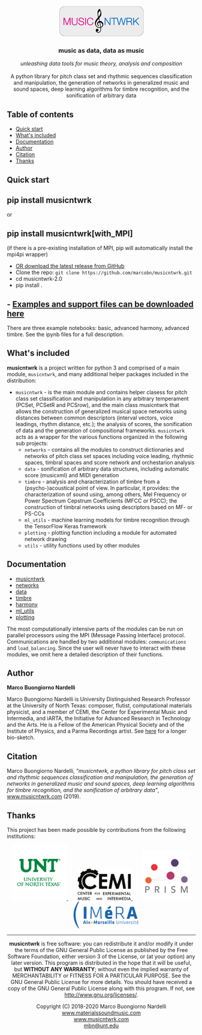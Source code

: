 <p></p>
<p align="center">
  <a href="https://www.musicntwrk.com">
    <img src="https://raw.githubusercontent.com/marcobn/musicntwrk/master/IMAGES/logo.png" alt="musicntwrk logo" height="84">
  </a>
</p>

<h3 align="center">music as data, data as music</h3>

<p align="center">
  <em>unleashing data tools for music theory, analysis and composition</em>
  <br>
  <br>
A python library for pitch class set and rhythmic sequences classification and manipulation, the generation of networks in generalized music and sound spaces, deep learning algorithms for timbre recognition, and the sonification of arbitrary data
<br>
</p>

## Table of contents

- [Quick start](#quick-start)
- [What's included](#whats-included)
- [Documentation](#documentation)
- [Author](#author)
- [Citation](#citation)
- [Thanks](#thanks)

## Quick start

## pip install musicntwrk
or
## pip install musicntwrk[with_MPI]
(if there is a pre-existing installation of MPI, pip will automatically install the mpi4pi wrapper)

- [OR download the latest release from GitHub](https://github.com/marcobn/musicntwrk/)
- Clone the repo: `git clone https://github.com/marcobn/musicntwrk.git`
- cd musicntwrk-2.0
- pip install .

## - [Examples and support files can be downloaded here](https://github.com/marcobn/musicntwrk/tree/master/musicntwrk-2.0/examples)
There are three example notebooks: basic, advanced harmony, advanced timbre. See the ipynb files for a full description.

## What's included
**musicntwrk** is a project written for python 3 and comprised of a main module, `musicntwrk`, and many additional helper packages included in the distribution:
- `musicntwrk` - is the main module and contains helper clasess for pitch class set classification and manipulation in any arbitrary temperament (PCSet, PCSetR and PCSrow), and the main class musicntwrk that allows the construction of generalized musical space networks using distances between common descriptors (interval vectors, voice leadings, rhythm distance, etc.); the analysis of scores, the sonification of data and the generation of compositional frameworks. `musicntwrk` acts as a wrapper for the various functions organized in the following sub projects:
  - `networks` - contains all the modules to construct dictionaries and networks of pitch class set spaces including voice leading, rhythmic spaces, timbral spaces and score network and orchestarion analysis 
  - `data` - sonification of arbitrary data structures, including automatic score (musicxml) and MIDI generation
  - `timbre` - analysis and characterization of timbre from a (psycho-)acoustical point of view. In particular, it provides: the characterization of sound using, among others, Mel Frequency or Power Spectrum Cepstrum Coefficients (MFCC or PSCC); the construction of timbral networks using descriptors based on MF- or PS-CCs
  - `ml_utils` - machine learning models for timbre recognition through the TensorFlow Keras framework
  - `plotting` - plotting function including a module for automated network drawing
  - `utils` - utility functions used by other modules

## Documentation

- [musicntwrk](https://github.com/marcobn/musicntwrk/blob/master/DOCS/musicntwrk.md)
- [networks](https://github.com/marcobn/musicntwrk/blob/master/DOCS/networks.md)
- [data](https://github.com/marcobn/musicntwrk/blob/master/DOCS/data.md)
- [timbre](https://github.com/marcobn/musicntwrk/blob/master/DOCS/timbre.md)
- [harmony](https://github.com/marcobn/musicntwrk/blob/master/DOCS/harmony.md)
- [ml_utils](https://github.com/marcobn/musicntwrk/blob/master/DOCS/ml_utils.md)
- [plotting](https://github.com/marcobn/musicntwrk/blob/master/DOCS/plotting.md)

The most computationally intensive parts of the modules can be run on parallel processors using the MPI (Message Passing Interface) protocol. Communications are handled by two additional modules: `communications` and `load_balancing`. Since the user will never have to interact with these modules, we omit here a detailed description of their functions.

## Author

**Marco Buongiorno Nardelli**

Marco Buongiorno Nardelli is University Distinguished Research Professor at the University of North Texas: composer, flutist, computational materials physicist, and a member of CEMI, the Center for Experimental Music and Intermedia, and iARTA, the Initiative for Advanced Research in Technology and the Arts. He is a Fellow of the American Physical Society and of the Institute of Physics, and a Parma Recordings artist. See [here](https://www.materialssoundmusic.com/long-bio) for a longer bio-sketch.

## Citation

Marco Buongiorno Nardelli, _"musicntwrk, a python library for pitch class set and rhythmic sequences classification and manipulation, the generation of networks in generalized music and sound spaces, deep learning algorithms for timbre recognition, and the sonification of arbitrary data"_, www.musicntwrk.com (2019).

## Thanks

This project has been made possible by contributions from the following institutions:
<p align="center">
  <a href="https://www.unt.edu">
    <img src="https://raw.githubusercontent.com/marcobn/musicntwrk/master/IMAGES//unt.png" alt="UNT logo" height="148" align="bottom">
  </a>&ensp;&ensp;&ensp;
  <a href="https://cemi.music.unt.edu">
    <img src="https://raw.githubusercontent.com/marcobn/musicntwrk/master/IMAGES/cemi.png" alt="CEMI logo" height="84" align="bottom">
  </a>&ensp;&ensp;&ensp;
  <a href="https://www.prism.cnrs.fr">
    <img src="https://raw.githubusercontent.com/marcobn/musicntwrk/master/IMAGES/prism.png" alt="PRISM logo" height="132" align="bottom">
  </a>&ensp;&ensp;&ensp;
  <a href="https://imera.univ-amu.fr">
    <img src="https://raw.githubusercontent.com/marcobn/musicntwrk/master/IMAGES//imera.png" alt="IMeRA logo" height="72" align="bottom">
  </a>
</p>
<p>
<hr>
</p>

<p align="center">
<strong>musicntwrk</strong> is free software: you can redistribute it and/or modify it under the terms of the GNU General Public License as published by the Free Software Foundation, either version 3 of the License, or (at your option) any later version.
This program is distributed in the hope that it will be useful, but <strong>WITHOUT ANY WARRANTY</strong>; without even the implied warranty of MERCHANTABILITY or FITNESS FOR A PARTICULAR PURPOSE. See the GNU General Public License for more details.
You should have received a copy of the GNU General Public License along with this program. If not, see <a href="http://www.gnu.org/licenses/"> http://www.gnu.org/licenses/</a>.
</p>
<p></p>
<p align="center">
Copyright (C) 2018-2020 Marco Buongiorno Nardelli  <br>
<a href="https://www.materialssoundmusic.com"> www.materialssoundmusic.com <br>
<a href="https://www.musicntwrk.com"> www.musicntwrk.com <br>
<a href="mailto:mbn@unt.edu"> mbn@unt.edu <br>
</p>
